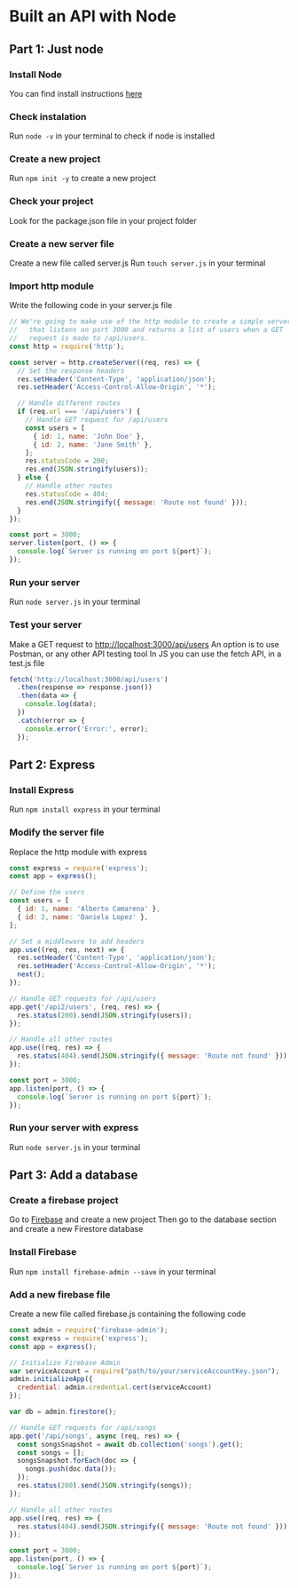 # Built an API with Node

## Part 1: Just node

### Install Node

You can find install instructions [here](https://nodejs.org/en)

### Check instalation

Run ``` node -v ``` in your terminal to check if node is installed

### Create a new project

Run ``` npm init -y ``` to create a new project

### Check your project

Look for the package.json file in your project folder

### Create a new server file

Create a new file called server.js
Run ``` touch server.js ``` in your terminal

### Import http module

Write the following code in your server.js file

```javascript
// We're going to make use of the http module to create a simple server
//   that listens on port 3000 and returns a list of users when a GET 
//   request is made to /api/users.
const http = require('http');

const server = http.createServer((req, res) => {
  // Set the response headers
  res.setHeader('Content-Type', 'application/json');
  res.setHeader('Access-Control-Allow-Origin', '*');

  // Handle different routes
  if (req.url === '/api/users') {
    // Handle GET request for /api/users
    const users = [
      { id: 1, name: 'John Doe' },
      { id: 2, name: 'Jane Smith' },
    ];
    res.statusCode = 200;
    res.end(JSON.stringify(users));
  } else {
    // Handle other routes
    res.statusCode = 404;
    res.end(JSON.stringify({ message: 'Route not found' }));
  }
});

const port = 3000;
server.listen(port, () => {
  console.log(`Server is running on port ${port}`);
});
```

### Run your server

Run ``` node server.js ``` in your terminal

### Test your server

Make a GET request to <http://localhost:3000/api/users>
An option is to use Postman, or any other API testing tool
In JS you can use the fetch API, in a test.js file

```javascript
fetch('http://localhost:3000/api/users')
  .then(response => response.json())
  .then(data => {
    console.log(data);
  })
  .catch(error => {
    console.error('Error:', error);
  });
```

## Part 2: Express

### Install Express

Run ``` npm install express ``` in your terminal

### Modify the server file

Replace the http module with express

```javascript
const express = require('express');
const app = express();

// Define the users
const users = [
  { id: 1, name: 'Alberto Camarena' },
  { id: 2, name: 'Daniela Lopez' },
];

// Set a middleware to add headers
app.use((req, res, next) => {
  res.setHeader('Content-Type', 'application/json');
  res.setHeader('Access-Control-Allow-Origin', '*');
  next();
});

// Handle GET requests for /api/users
app.get('/api2/users', (req, res) => {
  res.status(200).send(JSON.stringify(users));
});

// Handle all other routes
app.use((req, res) => {
  res.status(404).send(JSON.stringify({ message: 'Route not found' }));
});

const port = 3000;
app.listen(port, () => {
  console.log(`Server is running on port ${port}`);
});
```

### Run your server with express

Run ``` node server.js ``` in your terminal

## Part 3: Add a database

### Create a firebase project

Go to [Firebase](https://firebase.google.com) and create a new project
Then go to the database section and create a new Firestore database

### Install Firebase

Run ``` npm install firebase-admin --save ``` in your terminal

### Add a new firebase file

Create a new file called firebase.js containing the following code

```javascript
const admin = require('firebase-admin');
const express = require('express');
const app = express();

// Initialize Firebase Admin
var serviceAccount = require("path/to/your/serviceAccountKey.json");
admin.initializeApp({
  credential: admin.credential.cert(serviceAccount)
});

var db = admin.firestore();

// Handle GET requests for /api/songs
app.get('/api/songs', async (req, res) => {
  const songsSnapshot = await db.collection('songs').get();
  const songs = [];
  songsSnapshot.forEach(doc => {
    songs.push(doc.data());
  });
  res.status(200).send(JSON.stringify(songs));
});

// Handle all other routes
app.use((req, res) => {
  res.status(404).send(JSON.stringify({ message: 'Route not found' }));
});

const port = 3000;
app.listen(port, () => {
  console.log(`Server is running on port ${port}`);
});
```

